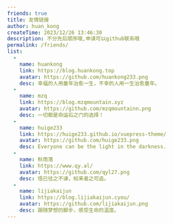 ```yaml
---
friends: true
title: 友情链接
author: huan_kong
createTime: 2023/12/26 13:46:30
description: 不分先后顺序哦,申请可以github联系哦
permalink: /friends/
list: 
  - 
    name: huankong
    link: https://blog.huankong.top
    avatar: https://github.com/huankong233.png
    desc: 幸福的人用童年治愈一生，不幸的人用一生治愈童年。
  - 
    name: mzq
    link: https://blog.mzqmountain.xyz
    avatar: https://github.com/mzqmountainn.png
    desc: 一切都是命运石之门的选择！
  - 
    name: huige233
    link: https://huige233.github.io/vuepress-theme/
    avatar: https://github.com/huige233.png
    desc: Everyone can be the light in the darkness.
  - 
    name: 秋雨落
    link: https://www.qy.al/
    avatar: https://github.com/qyl27.png
    desc: 悟已往之不谏，知来者之可追。
  - 
    name: lijiakaijun
    link: https://blog.lijiakaijun.cyou/
    avatar: https://github.com/lijiakaijun.png
    desc: 跟随梦想的脚步，感受生命的温度。
---
```

